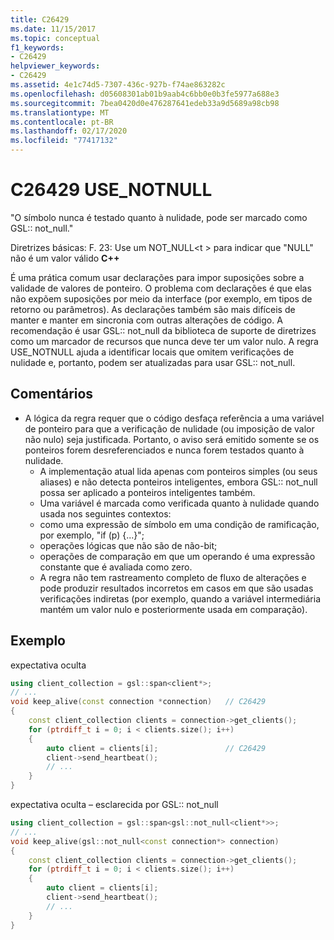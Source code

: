 ```yaml
---
title: C26429
ms.date: 11/15/2017
ms.topic: conceptual
f1_keywords:
- C26429
helpviewer_keywords:
- C26429
ms.assetid: 4e1c74d5-7307-436c-927b-f74ae863282c
ms.openlocfilehash: d05608301ab01b9aab4c6bb0e0b3fe5977a688e3
ms.sourcegitcommit: 7bea0420d0e476287641edeb33a9d5689a98cb98
ms.translationtype: MT
ms.contentlocale: pt-BR
ms.lasthandoff: 02/17/2020
ms.locfileid: "77417132"
---
```

# <a name="c26429-use_notnull"></a>C26429 USE_NOTNULL

"O símbolo nunca é testado quanto à nulidade, pode ser marcado como GSL:: not_null."

Diretrizes básicas: F. 23: Use um NOT_NULL\<t > para indicar que "NULL" não é um valor válido **C++**

É uma prática comum usar declarações para impor suposições sobre a validade de valores de ponteiro. O problema com declarações é que elas não expõem suposições por meio da interface (por exemplo, em tipos de retorno ou parâmetros). As declarações também são mais difíceis de manter e manter em sincronia com outras alterações de código. A recomendação é usar GSL:: not_null da biblioteca de suporte de diretrizes como um marcador de recursos que nunca deve ter um valor nulo. A regra USE_NOTNULL ajuda a identificar locais que omitem verificações de nulidade e, portanto, podem ser atualizadas para usar GSL:: not_null.

## <a name="remarks"></a>Comentários

- A lógica da regra requer que o código desfaça referência a uma variável de ponteiro para que a verificação de nulidade (ou imposição de valor não nulo) seja justificada. Portanto, o aviso será emitido somente se os ponteiros forem desreferenciados e nunca forem testados quanto à nulidade.
  - A implementação atual lida apenas com ponteiros simples (ou seus aliases) e não detecta ponteiros inteligentes, embora GSL:: not_null possa ser aplicado a ponteiros inteligentes também.
  - Uma variável é marcada como verificada quanto à nulidade quando usada nos seguintes contextos:
  - como uma expressão de símbolo em uma condição de ramificação, por exemplo, "if (p) {...}";
  - operações lógicas que não são de não-bit;
  - operações de comparação em que um operando é uma expressão constante que é avaliada como zero.
  - A regra não tem rastreamento completo de fluxo de alterações e pode produzir resultados incorretos em casos em que são usadas verificações indiretas (por exemplo, quando a variável intermediária mantém um valor nulo e posteriormente usada em comparação).

## <a name="example"></a>Exemplo

expectativa oculta

```cpp
using client_collection = gsl::span<client*>;
// ...
void keep_alive(const connection *connection)   // C26429
{
    const client_collection clients = connection->get_clients();
    for (ptrdiff_t i = 0; i < clients.size(); i++)
    {
        auto client = clients[i];               // C26429
        client->send_heartbeat();
        // ...
    }
}
```

expectativa oculta – esclarecida por GSL:: not_null

```cpp
using client_collection = gsl::span<gsl::not_null<client*>>;
// ...
void keep_alive(gsl::not_null<const connection*> connection)
{
    const client_collection clients = connection->get_clients();
    for (ptrdiff_t i = 0; i < clients.size(); i++)
    {
        auto client = clients[i];
        client->send_heartbeat();
        // ...
    }
}
```

